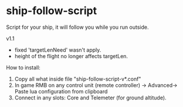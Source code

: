 # ship-follow-script
Script for your ship, it will follow you while you run outside.

v1.1
- fixed 'targetLenNeed' wasn't apply.
- height of the flight no longer affects targetLen.


How to install:
  1. Copy all what inside file "ship-follow-script-v*.conf"
  2. In game RMB on any control unit (remote controller) -> Advanced-> Paste lua configuration from clipboard
  3. Connect in any slots: Core and Telemeter (for ground altitude).
